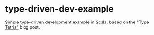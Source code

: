 # type-driven-dev-example
Simple type-driven development example in Scala, based on the ["Type Tetris"](http://underscore.io/blog/posts/2017/04/11/type-tetris.html) blog post.
